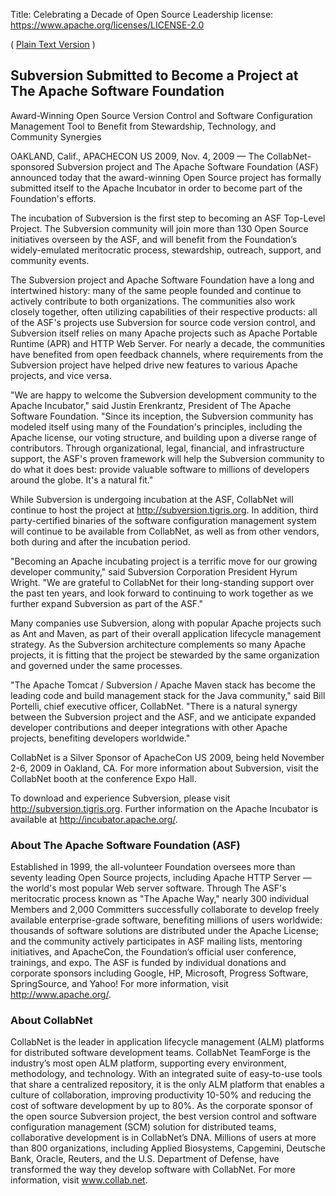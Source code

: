Title: Celebrating a Decade of Open Source Leadership
license: https://www.apache.org/licenses/LICENSE-2.0

( [Plain Text Version](pr_2009_11_04.txt) )
<h2>Subversion Submitted to Become a Project at The Apache Software
Foundation</h2>
Award-Winning Open Source Version Control and Software Configuration
Management Tool to Benefit from Stewardship, Technology, and Community
Synergies

OAKLAND, Calif., APACHECON US 2009, Nov. 4, 2009 — The
CollabNet-sponsored Subversion project and The Apache Software Foundation
(ASF) announced today that the award-winning Open Source project has
formally submitted itself to the Apache Incubator in order to become part
of the Foundation's efforts.

The incubation of Subversion is the first step to becoming an ASF Top-Level
Project. The Subversion community will join more than 130 Open Source
initiatives overseen by the ASF, and will benefit from the Foundation’s
widely-emulated meritocratic process, stewardship, outreach, support, and
community events.

The Subversion project and Apache Software Foundation have a long and
intertwined history: many of the same people founded and continue to
actively contribute to both organizations. The communities also work
closely together, often utilizing capabilities of their respective
products: all of the ASF's projects use Subversion for source code version
control, and Subversion itself relies on many Apache projects such as
Apache Portable Runtime (APR) and HTTP Web Server. For nearly a decade, the
communities have benefited from open feedback channels, where requirements
from the Subversion project have helped drive new features to various
Apache projects, and vice versa.

"We are happy to welcome the Subversion development community to the Apache
Incubator," said Justin Erenkrantz, President of The Apache Software
Foundation. "Since its inception, the Subversion community has modeled
itself using many of the Foundation's principles, including the Apache
license, our voting structure, and building upon a diverse range of
contributors. Through organizational, legal, financial, and infrastructure
support, the ASF's proven framework will help the Subversion community to
do what it does best: provide valuable software to millions of developers
around the globe. It's a natural fit."

While Subversion is undergoing incubation at the ASF, CollabNet will
continue to host the project at http://subversion.tigris.org. In addition,
third party-certified binaries of the software configuration management
system will continue to be available from CollabNet, as well as from other
vendors, both during and after the incubation period.

"Becoming an Apache incubating project is a terrific move for our growing
developer community," said Subversion Corporation President Hyrum Wright.
"We are grateful to CollabNet for their long-standing support over the past
ten years, and look forward to continuing to work together as we further
expand Subversion as part of the ASF."

Many companies use Subversion, along with popular Apache projects such as
Ant and Maven, as part of their overall application lifecycle management
strategy. As the Subversion architecture complements so many Apache
projects, it is fitting that the project be stewarded by the same
organization and governed under the same processes.

"The Apache Tomcat / Subversion / Apache Maven stack has become the leading
code and build management stack for the Java community," said Bill
Portelli, chief executive officer, CollabNet. "There is a natural synergy
between the Subversion project and the ASF, and we anticipate expanded
developer contributions and deeper integrations with other Apache projects,
benefiting developers worldwide."

CollabNet is a Silver Sponsor of ApacheCon US 2009, being held November
2-6, 2009 in Oakland, CA. For more information about Subversion, visit the
CollabNet booth at the conference Expo Hall.

To download and experience Subversion, please visit
http://subversion.tigris.org. Further information on the Apache Incubator
is available at http://incubator.apache.org/.

### About The Apache Software Foundation (ASF) ###

Established in 1999, the all-volunteer Foundation oversees more than
seventy leading Open Source projects, including Apache HTTP Server — the
world's most popular Web server software. Through The ASF's meritocratic
process known as "The Apache Way," nearly 300 individual Members and 2,000
Committers successfully collaborate to develop freely available
enterprise-grade software, benefiting millions of users worldwide:
thousands of software solutions are distributed under the Apache License;
and the community actively participates in ASF mailing lists, mentoring
initiatives, and ApacheCon, the Foundation’s official user conference,
trainings, and expo. The ASF is funded by individual donations and
corporate sponsors including Google, HP, Microsoft, Progress Software,
SpringSource, and Yahoo! For more information, visit
http://www.apache.org/.

### About CollabNet ###

CollabNet is the leader in application lifecycle management (ALM) platforms
for distributed software development teams. CollabNet TeamForge is the
industry’s most open ALM platform, supporting every environment,
methodology, and technology. With an integrated suite of easy-to-use tools
that share a centralized repository, it is the only ALM platform that
enables a culture of collaboration, improving productivity 10-50% and
reducing the cost of software development by up to 80%. As the corporate
sponsor of the open source Subversion project, the best version control and
software configuration management (SCM) solution for distributed teams,
collaborative development is in CollabNet’s DNA. Millions of users at
more than 800 organizations, including Applied Biosystems, Capgemini,
Deutsche Bank, Oracle, Reuters, and the U.S. Department of Defense, have
transformed the way they develop software with CollabNet. For more
information, visit www.collab.net.

